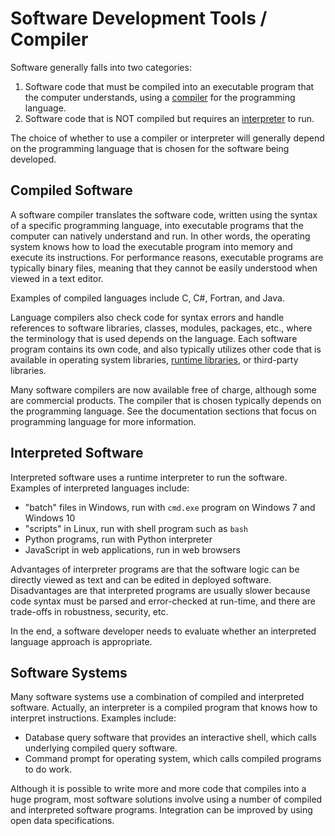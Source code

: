 # Software Development Tools / Compiler

Software generally falls into two categories:

1. Software code that must be compiled into an executable program that the computer understands, using a [compiler](https://en.wikipedia.org/wiki/Compiler) for the programming language.
2. Software code that is NOT compiled but requires an [interpreter](https://en.wikipedia.org/wiki/Compiler) to run.

The choice of whether to use a compiler or interpreter will generally depend on the programming language that is chosen for the software being developed.

## Compiled Software

A software compiler translates the software code, written using the syntax of a specific programming language,
into executable programs that the computer can natively understand and run.
In other words, the operating system knows how to load the executable program into memory and execute its instructions.
For performance reasons, executable programs are typically binary files, meaning that they cannot be easily understood when viewed in a text editor.

Examples of compiled languages include C, C#, Fortran, and Java.

Language compilers also check code for syntax errors and handle references to software libraries, classes, modules, packages, etc.,
where the terminology that is used depends on the language.
Each software program contains its own code, and also typically utilizes other code that is available in operating system libraries,
[runtime libraries](../dev-env-tools/runtime/), or third-party libraries.

Many software compilers are now available free of charge, although some are commercial products.
The compiler that is chosen typically depends on the programming language.
See the documentation sections that focus on programming language for more information.

## Interpreted Software

Interpreted software uses a runtime interpreter to run the software.
Examples of interpreted languages include:

* "batch" files in Windows, run with `cmd.exe` program on Windows 7 and Windows 10
* "scripts" in Linux, run with shell program such as `bash`
* Python programs, run with Python interpreter
* JavaScript in web applications, run in web browsers

Advantages of interpreter programs are that the software logic can be directly viewed as text and can be edited in deployed software.
Disadvantages are that interpreted programs are usually slower because code syntax must be parsed and error-checked at run-time,
and there are trade-offs in robustness, security, etc.

In the end, a software developer needs to evaluate whether an interpreted language approach is appropriate.

## Software Systems

Many software systems use a combination of compiled and interpreted software.
Actually, an interpreter is a compiled program that knows how to interpret instructions.  Examples include:

* Database query software that provides an interactive shell, which calls underlying compiled query software.
* Command prompt for operating system, which calls compiled programs to do work.

Although it is possible to write more and more code that compiles into a huge program,
most software solutions involve using a number of compiled and interpreted software programs.
Integration can be improved by using open data specifications.
